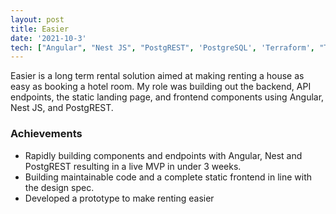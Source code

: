 ```yaml
---
layout: post
title: Easier
date: '2021-10-3'
tech: ["Angular", "Nest JS", "PostgREST", 'PostgreSQL', 'Terraform', "TailwindCss"]
---
```


Easier is a long term rental solution aimed at making renting a house as easy as booking a hotel room. My role was building out the backend, API endpoints, the static landing page, and frontend components using Angular, Nest JS, and PostgREST.


### Achievements

* Rapidly building components and endpoints with Angular, Nest and PostgREST resulting in a live MVP in under 3 weeks.
* Building maintainable code and a complete static frontend in line with the design spec. 
* Developed a prototype to make renting easier




